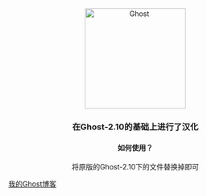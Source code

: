 &nbsp;
<p align="center">
  <a href="https://ghost.org">
    <img src="https://user-images.githubusercontent.com/120485/43974508-b64b2fe8-9cd2-11e8-8e58-707254b8817c.png" width="200px" alt="Ghost" />
  </a>
</p>
<h3 align="center">在Ghost-2.10的基础上进行了汉化</h3>
<h4 align="center">如何使用？</h4>
<p align="center">将原版的Ghost-2.10下的文件替换掉即可</p>
<a href="https://33code.online" align="center" color=3eb0ef>我的Ghost博客</a> 
